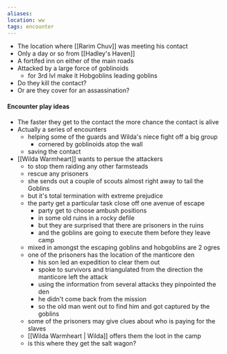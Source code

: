 ```yaml
---
aliases:
location: ww
tags: encounter
---
```


- The location where [[Rarim Chuv]] was meeting his contact
- Only a day or so from [[Hadley's Haven]]
- A fortifed inn on either of the main roads
- Attacked by a large force of goblinoids
	- for 3rd lvl make it Hobgoblins leading goblins
- Do they kill the contact?
- Or are they cover for an assassination?

#### Encounter play ideas
- The faster they get to the contact the more chance the contact is alive
- Actually a series of encounters
	- helping some of the guards and Wilda's niece fight off a big group
		- cornered by goblinoids atop the wall
	- saving the contact
- [[Wilda Warmheart]] wants to persue the attackers
	- to stop them raiding any other farmsteads
	- rescue any prisoners
	- she sends out a  couple of scouts almost right away to tail the Goblins
	- but it's total termination with extreme prejudice
	- the party get a particular task close off one avenue of escape
		- party get to choose ambush positions
		- in some old ruins in a rocky defile
		- but they are surprised that there are prisoners in the ruins
		- and the goblins are going to execute them before they leave camp
	- mixed in amongst the escaping goblins and hobgoblins are 2 ogres
	- one of the prisoners has the location of the manticore den
		- his son led an expedition to clear them out
		- spoke to survivors and triangulated from the direction the manticore left the attack
		- using the information from several attacks they pinpointed the den
		- he didn't come back from the mission
		- so the old man went out to find him and got captured by the goblins
	- some of the prisoners may give clues about who is paying for the slaves
	- [[Wilda Warmheart | Wilda]] offers them the loot in the camp
	- is this where they get the salt wagon?